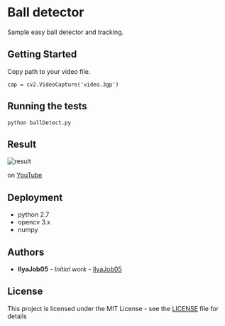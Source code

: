 # Ball detector

Sample easy ball detector and tracking.

## Getting Started

Copy path to your video file.
```
cap = cv2.VideoCapture('video.3gp')
```

## Running the tests
```
python ballDetect.py
```

## Result

![result](https://i.ytimg.com/vi/4ASTeja1UXI/maxresdefault.jpg)

on [YouTube](https://youtu.be/4ASTeja1UXI)

## Deployment
* python 2.7
* opencv 3.x
* numpy

## Authors
* **IlyaJob05** - *Initial work* - [IlyaJob05](https://github.com/ilyajob05)

## License
This project is licensed under the MIT License - see the [LICENSE](LICENSE) file for details
